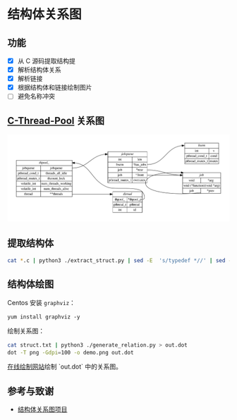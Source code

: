 # 结构体关系图

## 功能
- [X] 从 C 源码提取结构提
- [X] 解析结构体关系
- [X] 解析链接
- [X] 根据结构体和链接绘制图片
- [ ] 避免名称冲突

## [C-Thread-Pool](https://github.com/Pithikos/C-Thread-Pool) 关系图
![C-Thread-Pool](./out.png)

## 提取结构体

```sh
cat *.c | python3 ./extract_struct.py | sed -E  's/typedef *//' | sed -E 's/^}.*/};/' | sed -E '/\/\*/{:start /\*\//!{N;b start};s/\/\*.*\*\///}' | sed -E 's#/\*.*\*/##'  | sed -E '/^ *$/d' > struct.txt
```

## 结构体绘图

Centos 安装 `graphviz`：
```
yum install graphviz -y
```

绘制关系图：
```sh
cat struct.txt | python3 ./generate_relation.py > out.dot
dot -T png -Gdpi=100 -o demo.png out.dot
```

[在线绘制网站](https://dreampuf.github.io/GraphvizOnline/#digraph%20%7B%0D%0A%20%20%20%20graph%20%5Bpad%3D%220.5%22%2C%20nodesep%3D%220.5%22%2C%20ranksep%3D%222%22%2C%20dpi%3D100%5D%3B%0D%0A%20%20%20%20node%20%5Bshape%3Dplain%5D%0D%0A%20%20%20%20rankdir%3DLR%3B%0D%0A%20%20%20%20thpool_%20%5Blabel%3D%3C%0D%0A%20%20%20%20%3Ctable%20border%3D%220%22%20cellborder%3D%221%22%20cellspacing%3D%220%22%3E%0D%0A%20%20%20%20%3Ctr%3E%3Ctd%20colspan%3D%222%22%20port%3D%22head%22%3E%3Ci%3Ethpool_%3C%2Fi%3E%3C%2Ftd%3E%3C%2Ftr%3E%0D%0A%20%20%20%20%3Ctr%3E%3Ctd%3Ejobqueue%3C%2Ftd%3E%3Ctd%20port%3D%22jobqueue%22%3Ejobqueue%3C%2Ftd%3E%3C%2Ftr%3E%0D%0A%20%20%20%20%3Ctr%3E%3Ctd%3Epthread_cond_t%3C%2Ftd%3E%3Ctd%20port%3D%22threads_all_idle%22%3Ethreads_all_idle%3C%2Ftd%3E%3C%2Ftr%3E%0D%0A%20%20%20%20%3Ctr%3E%3Ctd%3Epthread_mutex_t%3C%2Ftd%3E%3Ctd%20port%3D%22thcount_lock%22%3Ethcount_lock%3C%2Ftd%3E%3C%2Ftr%3E%0D%0A%20%20%20%20%3Ctr%3E%3Ctd%3Evolatile_int%3C%2Ftd%3E%3Ctd%20port%3D%22num_threads_working%22%3Enum_threads_working%3C%2Ftd%3E%3C%2Ftr%3E%0D%0A%20%20%20%20%3Ctr%3E%3Ctd%3Evolatile_int%3C%2Ftd%3E%3Ctd%20port%3D%22num_threads_alive%22%3Enum_threads_alive%3C%2Ftd%3E%3C%2Ftr%3E%0D%0A%20%20%20%20%3Ctr%3E%3Ctd%3Ethread%3C%2Ftd%3E%3Ctd%20port%3D%22__threads%22%3E**threads%3C%2Ftd%3E%3C%2Ftr%3E%0D%0A%20%20%20%20%3C%2Ftable%3E%3E%5D%3B%0D%0A%20%20%20%20thread%20%5Blabel%3D%3C%0D%0A%20%20%20%20%3Ctable%20border%3D%220%22%20cellborder%3D%221%22%20cellspacing%3D%220%22%3E%0D%0A%20%20%20%20%3Ctr%3E%3Ctd%20colspan%3D%222%22%20port%3D%22head%22%3E%3Ci%3Ethread%3C%2Fi%3E%3C%2Ftd%3E%3C%2Ftr%3E%0D%0A%20%20%20%20%3Ctr%3E%3Ctd%3Ethpool_%3C%2Ftd%3E%3Ctd%20port%3D%22_thpool_p%22%3E*thpool_p%3C%2Ftd%3E%3C%2Ftr%3E%0D%0A%20%20%20%20%3Ctr%3E%3Ctd%3Epthread_t%3C%2Ftd%3E%3Ctd%20port%3D%22pthread%22%3Epthread%3C%2Ftd%3E%3C%2Ftr%3E%0D%0A%20%20%20%20%3Ctr%3E%3Ctd%3Eint%3C%2Ftd%3E%3Ctd%20port%3D%22id%22%3Eid%3C%2Ftd%3E%3C%2Ftr%3E%0D%0A%20%20%20%20%3C%2Ftable%3E%3E%5D%3B%0D%0A%20%20%20%20jobqueue%20%5Blabel%3D%3C%0D%0A%20%20%20%20%3Ctable%20border%3D%220%22%20cellborder%3D%221%22%20cellspacing%3D%220%22%3E%0D%0A%20%20%20%20%3Ctr%3E%3Ctd%20colspan%3D%222%22%20port%3D%22head%22%3E%3Ci%3Ejobqueue%3C%2Fi%3E%3C%2Ftd%3E%3C%2Ftr%3E%0D%0A%20%20%20%20%3Ctr%3E%3Ctd%3Eint%3C%2Ftd%3E%3Ctd%20port%3D%22len%22%3Elen%3C%2Ftd%3E%3C%2Ftr%3E%0D%0A%20%20%20%20%3Ctr%3E%3Ctd%3Ebsem%3C%2Ftd%3E%3Ctd%20port%3D%22_has_jobs%22%3E*has_jobs%3C%2Ftd%3E%3C%2Ftr%3E%0D%0A%20%20%20%20%3Ctr%3E%3Ctd%3Ejob%3C%2Ftd%3E%3Ctd%20port%3D%22_rear%22%3E*rear%3C%2Ftd%3E%3C%2Ftr%3E%0D%0A%20%20%20%20%3Ctr%3E%3Ctd%3Ejob%3C%2Ftd%3E%3Ctd%20port%3D%22_front%22%3E*front%3C%2Ftd%3E%3C%2Ftr%3E%0D%0A%20%20%20%20%3Ctr%3E%3Ctd%3Epthread_mutex_t%3C%2Ftd%3E%3Ctd%20port%3D%22rwmutex%22%3Erwmutex%3C%2Ftd%3E%3C%2Ftr%3E%0D%0A%20%20%20%20%3C%2Ftable%3E%3E%5D%3B%0D%0A%20%20%20%20job%20%5Blabel%3D%3C%0D%0A%20%20%20%20%3Ctable%20border%3D%220%22%20cellborder%3D%221%22%20cellspacing%3D%220%22%3E%0D%0A%20%20%20%20%3Ctr%3E%3Ctd%20colspan%3D%222%22%20port%3D%22head%22%3E%3Ci%3Ejob%3C%2Fi%3E%3C%2Ftd%3E%3C%2Ftr%3E%0D%0A%20%20%20%20%3Ctr%3E%3Ctd%3Evoid%3C%2Ftd%3E%3Ctd%20port%3D%22_arg%22%3E*arg%3C%2Ftd%3E%3C%2Ftr%3E%0D%0A%20%20%20%20%3Ctr%3E%3Ctd%20colspan%3D%222%22%20port%3D%22function%22%3Evoid%20(*function)(void%20*arg)%3C%2Ftd%3E%3C%2Ftr%3E%0D%0A%20%20%20%20%3Ctr%3E%3Ctd%3Ejob%3C%2Ftd%3E%3Ctd%20port%3D%22_prev%22%3E*prev%3C%2Ftd%3E%3C%2Ftr%3E%0D%0A%20%20%20%20%3C%2Ftable%3E%3E%5D%3B%0D%0A%20%20%20%20bsem%20%5Blabel%3D%3C%0D%0A%20%20%20%20%3Ctable%20border%3D%220%22%20cellborder%3D%221%22%20cellspacing%3D%220%22%3E%0D%0A%20%20%20%20%3Ctr%3E%3Ctd%20colspan%3D%222%22%20port%3D%22head%22%3E%3Ci%3Ebsem%3C%2Fi%3E%3C%2Ftd%3E%3C%2Ftr%3E%0D%0A%20%20%20%20%3Ctr%3E%3Ctd%3Eint%3C%2Ftd%3E%3Ctd%20port%3D%22v%22%3Ev%3C%2Ftd%3E%3C%2Ftr%3E%0D%0A%20%20%20%20%3Ctr%3E%3Ctd%3Epthread_cond_t%3C%2Ftd%3E%3Ctd%20port%3D%22cond%22%3Econd%3C%2Ftd%3E%3C%2Ftr%3E%0D%0A%20%20%20%20%3Ctr%3E%3Ctd%3Epthread_mutex_t%3C%2Ftd%3E%3Ctd%20port%3D%22mutex%22%3Emutex%3C%2Ftd%3E%3C%2Ftr%3E%0D%0A%20%20%20%20%3C%2Ftable%3E%3E%5D%3B%0D%0A%20%20%20%20thpool_%3Ajobqueue-%3Ejobqueue%3Ahead%0D%0A%20%20%20%20thpool_%3A__threads-%3Ethread%3Ahead%0D%0A%20%20%20%20thread%3A_thpool_p-%3Ethpool_%3Ahead%0D%0A%20%20%20%20jobqueue%3A_has_jobs-%3Ebsem%3Ahead%0D%0A%20%20%20%20jobqueue%3A_rear-%3Ejob%3Ahead%0D%0A%20%20%20%20jobqueue%3A_front-%3Ejob%3Ahead%0D%0A%20%20%20%20job%3A_prev-%3Ejob%3Ahead%0D%0A%7D)绘制 `out.dot` 中的关系图。

## 参考与致谢
- [结构体关系图项目](https://github.com/zhoupro/structs_relation/tree/main)
